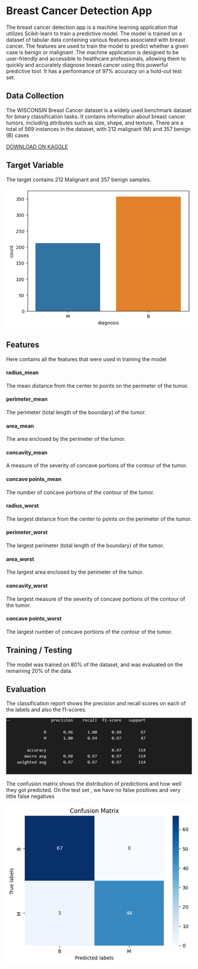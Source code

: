# Breast Cancer Detection App

The breast cancer detection app is a machine learning application that utilizes Scikit-learn to train a predictive model. The model is trained on a dataset of tabular data containing various features associated with breast cancer. The features are used to train the model to predict whether a given case is benign or malignant .The machine  application is designed to be user-friendly and accessible to healthcare professionals, allowing them to quickly and accurately diagnose breast cancer using this powerful predictive tool. It has a performance of  97% accuracy on a hold-out test set.


## Data Collection 
The  WISCONSIN Breast Cancer dataset is a widely used benchmark dataset for binary classification tasks. It contains information about breast cancer tumors, including attributes such as size, shape, and texture. There are a total of 569 instances in the dataset, with 212 malignant (M) and 357 benign (B) cases

[DOWNLOAD ON KAGGLE](https://www.kaggle.com/datasets/uciml/breast-cancer-wisconsin-data)

## Target Variable
The target contains 212 Malignant and 357 benign samples.

![Bar Plot](images/distribution.png)

## Features
Here contains all the features that were used in training the model

#### radius_mean 
The mean distance from the center to points on the perimeter of the tumor.

#### perimeter_mean 
The perimeter (total length of the boundary) of the tumor.

#### area_mean 
The area enclosed by the perimeter of the tumor.

#### concavity_mean 
A measure of the severity of concave portions of the contour of the tumor.

#### concave points_mean 
The number of concave portions of the contour of the tumor.

#### radius_worst 
The largest distance from the center to points on the perimeter of the tumor.

#### perimeter_worst 
The largest perimeter (total length of the boundary) of the tumor.

#### area_worst 
The largest area enclosed by the perimeter of the tumor.

#### concavity_worst 
The largest measure of the severity of concave portions of the contour of the tumor.

#### concave points_worst 
The largest number of concave portions of the contour of the tumor.


## Training / Testing
The model was trained on 80% of the dataset, and was evaluated on the remaining 20% of the data.

## Evaluation 
The classification report shows the precision and recall scores on each of the labels and also  the f1-scores.

![Classification Report](images\report.jpg)


The confusion matrix shows the distribution of predictions and how well they got predicted. On the test set , we have no false positives and very little false negatives

![Confusion Matrix](images/confusion_matrix.png)